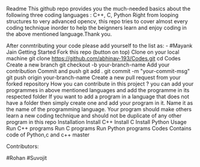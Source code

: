 Readme
This github repo provides you the much-needed basics about the following three coding languages : C++, C, Python Right from looping structures to very advanced opencv, this repo tries to cover almost every coding technique inorder to help the beignners learn and enjoy coding in the above mentioned language.Thank you.

After conmtributing your code please add yourself to the list as: - #Mayank Jain
Getting Started
Fork this repo (button on top)
Clone on your local machine
git clone https://github.com/abhinav-193/Codes.git
cd Codes
Create a new branch
git checkout -b your-branch-name
Add your contribution
Commit and push
git add .
git commit -m "your-commit-msg"
git push origin your-branch-name
Create a new pull request from your forked repository
How you can contribute in this project ?
you can add your programmes in above mentioned languages and add the programme in its respected folder
If you want to add a program in a language that does not have a folder then simply create one and add your program in it. Name it as the name of the programming language.
Your program should make others learn a new coding technique and should not be duplicate of any other program in this repo
Installation
Install C++
Install C
Install Python
Usage
Run C++ programs
Run C programs
Run Python programs
Codes
Contains code of Python,c and c++ master

Contributors:

#Rohan #Suvojit
